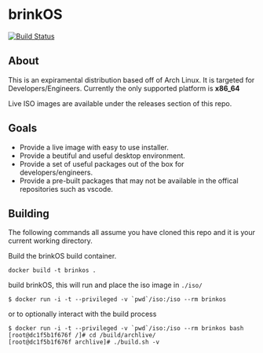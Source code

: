 # brinkOS

[![Build Status](https://travis-ci.org/brinkOS/brinkOS.svg?branch=master)](https://travis-ci.org/brinkOS/brinkOS)

## About

This is an expiramental distribution based off of Arch Linux. It is targeted for Developers/Engineers.
Currently the only supported platform is **x86_64**


Live ISO images are available under the releases section of this repo.


## Goals

* Provide a live image with easy to use installer.
* Provide a beutiful and useful desktop environment.
* Provide a set of useful packages out of the box for developers/engineers.
* Provide a pre-built packages that may not be available in the offical repositories such as vscode.



## Building
The following commands all assume you have cloned this repo and it is your current working directory.

Build the brinkOS build container.

```shell
docker build -t brinkos .
```

build brinkOS, this will run and place the iso image in `./iso/`

```shell
$ docker run -i -t --privileged -v `pwd`/iso:/iso --rm brinkos
```

or to optionally interact with the build process
```shell
$ docker run -i -t --privileged -v `pwd`/iso:/iso --rm brinkos bash
[root@dc1f5b1f676f /]# cd /build/archlive/
[root@dc1f5b1f676f archlive]# ./build.sh -v
```
